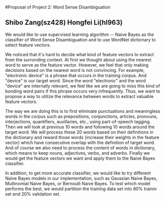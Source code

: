 #Proposal of Project 2: Word Sense Disambiguation

## Shibo Zang(sz428) Hongfei Li(hl963)
  
We would like to use supervised learning algorithm -- Naive Bayes as the classifier of Word Sense Disambiguation and to use WordNet  dictionary to select feature vectors.

We noticed that it's hard to decide what kind of feature vectors to extract from the surronding context. At first we thought about using the nearest word to serve as the feature vector. However, we feel that only making decisions based on the nearest word is not convincing. For example, "electronic device" is a phrase that occurs in the training corpus. And "device" is our target word. Since the word "electronic" and the word "device" are internally relevant, we feel like we are going to miss this kind of bonding word pairs if this phrase occurs very infrequently. Thus, we want to propose a way to utilize the relevance between words to extract valuable feature vectors.

The way we are doing this is to first eliminate punctuations and meaningless words in the corpus such as prepositions, conjunctions, articles, pronouns, interjections, quantifiers, auxillaries, etc., using part-of-speech tagging. Then we will look at previous 10 words and following 10 words around the target word. We will process these 20 words based on their definitions in the dictionary and reward those words (increase their weights in the feature vector) which have consecutive overlap with the definition of target word. And of course we also need to process the content of words in dictionary, which means to keep nouns, adjectives, verbs, and adverbs. Finally we would get the feature vectors we want and apply them to the Naive Bayes classifier.

In addition, to get more accurate classifier, we would like to try different Naive Bayes models in our implementation, such as Gaussian Naive Bayes, Multinomial Naive Bayes, or Bernoulli Naive Bayes. To test which model performs the best, we would partition the training data set into 80% trainin set and 20% validation set.